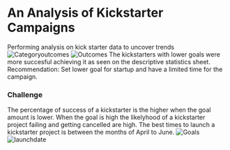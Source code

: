 # An Analysis of Kickstarter Campaigns
Performing analysis on kick starter data to uncover trends 
![Categoryoutcomes](path/to/Categoryoutcomes.png)
![Outcomes](path/to/Outcomes.png)
The kickstarters with lower goals were more succesful achieving it as seen on the descriptive statistics sheet.
Recommendation: Set lower goal for startup and have a limited time for the campaign. 
### Challenge
The percentage of success of a kickstarter is the higher when the goal amount is lower. 
When the goal is high the likelyhood of a kickstarter project failing and getting cancelled are high.
The best times to launch a kickstarter project is between the months of April to June.
![Goals](path/to/Goals.png)
![launchdate](path/to/launchdate.png)
